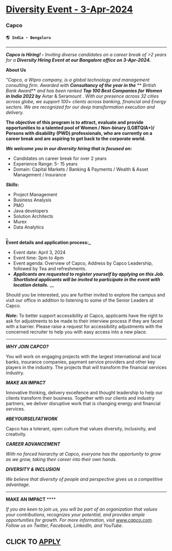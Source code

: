# [Diversity Event - 3-Apr-2024](https://www.remotewlb.com/apply/diversity-event-3-apr-2024)  
### Capco  
#### `🌎 India - Bengaluru`  

****

**_Capco is Hiring! -_** _Inviting diverse candidates on a career break of >2 years for a **Diversity Hiring Event at our Bangalore office on 3-Apr-2024.**_

**About Us**

_“Capco, a Wipro company, is a global technology and management consulting firm. Awarded with **Consultancy of the year in the**_ ** _British Bank Award_** _and_ _has been ranked **Top 100 Best Companies for Women in India 2022 by**_ Avtar & Seramount _. With our presence across 32 cities across globe, we support 100+ clients across banking, financial and Energy sectors. We are recognized for our deep transformation execution and delivery._

**The objective of this program is to attract, evaluate and provide opportunities to a talented pool of Women / Non-binary (LGBTQIA+)/ Persons with disability (PWD) professionals, who are currently on a career break and are aspiring to get back to the corporate world.**

**_We welcome you in our diversity hiring that is focused on:_**

  * Candidates on career break for over 2 years
  * Experience Range: 5- 15 years
  * Domain: Capital Markets / Banking & Payments / Wealth & Asset Management / Insurance

**_Skills:_**

  * Project Management
  * Business Analysis
  * PMO
  * Java developers
  * Solution Architects
  * Murex
  * Data Analytics

**_  
Event details and application process:_**

  * Event date: April 3, 2024
  * Event time: 3pm to 4pm
  * Event agenda: Overview of Capco, Address by Capco Leadership, followed by Tea and refreshments.
  * **_Applicants are requested to register yourself by applying on this Job. Shortlisted applicants will be invited to participate in the event with location details._** __

Should you be interested, you are further invited to explore the campus and visit our office in addition to listening to some of the Senior Leaders at Capco.

**_Note:_** To better support accessibility at Capco, applicants have the right to ask for adjustments to be made to their interview process if they are faced with a barrier. Please raise a request for accessibility adjustments with the concerned recruiter to help you with easy access into a new place.

****

**_WHY JOIN CAPCO?_**

You will work on engaging projects with the largest international and local banks, insurance companies, payment service providers and other key players in the industry. The projects that will transform the financial services industry.

**_MAKE AN IMPACT_**

Innovative thinking, delivery excellence and thought leadership to help our clients transform their business. Together with our clients and industry partners, we deliver disruptive work that is changing energy and financial services.

**_#BEYOURSELFATWORK_**

Capco has a tolerant, open culture that values diversity, inclusivity, and creativity.

**_CAREER ADVANCEMENT_**

_With no forced hierarchy at Capco, everyone has the opportunity to grow as we grow, taking their career into their own hands._

**_DIVERSITY & INCLUSION_**

_We believe that diversity of people and perspective gives us a competitive advantage._

****

**MAKE AN IMPACT** ****

_If you are keen to join us, you will be part of an organization that values your contributions, recognizes your potential, and provides ample opportunities for growth. For more information, visit www.capco.com. Follow us on Twitter, Facebook, LinkedIn, and YouTube._

  
## CLICK TO [APPLY](https://www.remotewlb.com/apply/diversity-event-3-apr-2024)

